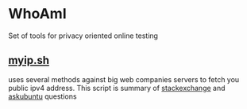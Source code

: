 # WhoAmI
Set of tools for privacy oriented online testing


## [myip.sh](myip.sh)
uses several methods against big web companies servers to fetch you public ipv4 address. This script is summary of [stackexchange](http://unix.stackexchange.com/questions/22615/how-can-i-get-my-external-ip-address-in-a-shell-script) and [askubuntu](http://askubuntu.com/questions/95910/command-for-determining-my-public-ip) questions
